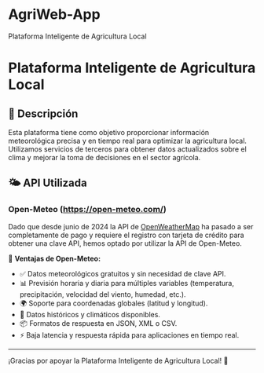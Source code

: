 # AgriWeb-App
Plataforma Inteligente de Agricultura Local

# Plataforma Inteligente de Agricultura Local

## 🌱 Descripción
Esta plataforma tiene como objetivo proporcionar información meteorológica precisa y en tiempo real para optimizar la agricultura local. Utilizamos servicios de terceros para obtener datos actualizados sobre el clima y mejorar la toma de decisiones en el sector agrícola.

## 🌤️ API Utilizada
### Open-Meteo (https://open-meteo.com/)
Dado que desde junio de 2024 la API de [OpenWeatherMap](https://openweathermap.org/api) ha pasado a ser completamente de pago y requiere el registro con tarjeta de crédito para obtener una clave API, hemos optado por utilizar la API de Open-Meteo.

🔹 **Ventajas de Open-Meteo:**
- ✅ Datos meteorológicos gratuitos y sin necesidad de clave API.
- 📊 Previsión horaria y diaria para múltiples variables (temperatura, precipitación, velocidad del viento, humedad, etc.).
- 🌍 Soporte para coordenadas globales (latitud y longitud).
- 📆 Datos históricos y climáticos disponibles.
- 📦 Formatos de respuesta en JSON, XML o CSV.
- ⚡ Baja latencia y respuesta rápida para aplicaciones en tiempo real.
---
¡Gracias por apoyar la Plataforma Inteligente de Agricultura Local! 🚀
